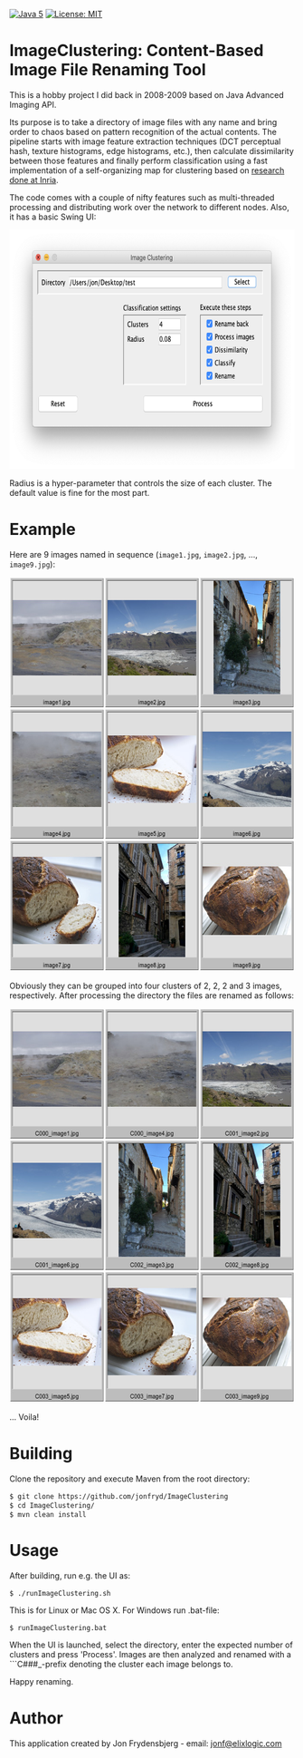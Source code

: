 [![Java 5](https://img.shields.io/badge/Java-5-blue.svg)](http://www.oracle.com/technetwork/java/javase)
[![License: MIT](https://img.shields.io/badge/License-MIT-yellow.svg)](https://opensource.org/licenses/MIT)

# ImageClustering: Content-Based Image File Renaming Tool

This is a hobby project I did back in 2008-2009 based on Java Advanced Imaging API.

Its purpose is to take a directory of image files with any name and bring order to chaos
based on pattern recognition of the actual contents. The pipeline starts with image feature extraction techniques (DCT perceptual hash,
texture histograms, edge histograms, etc.), then calculate dissimilarity between those features and finally perform
classification using a fast implementation of a self-organizing map for clustering based on [research done at Inria](http://somlib.gforge.inria.fr/).

The code comes with a couple of nifty features such as multi-threaded processing and distributing work over the network
to different nodes. Also, it has a basic Swing UI:

<img src="ui4.png" alt="ImageClustering Swing UI" width="694" height="422"/>

Radius is a hyper-parameter that controls the size of each cluster. The default value is fine for the most part.

# Example

Here are 9 images named in sequence (```image1.jpg```, ```image2.jpg```, ..., ```image9.jpg```):

<img src="before.jpg" alt="Before clustering" width="642" height="696"/>

Obviously they can be grouped into four clusters of 2, 2, 2 and 3 images, respectively. After processing the directory
the files are renamed as follows:

<img src="after.jpg" alt="After clustering" width="642" height="696"/>

... Voila!

# Building

Clone the repository and execute Maven from the root directory:

    $ git clone https://github.com/jonfryd/ImageClustering
    $ cd ImageClustering/
    $ mvn clean install

# Usage

After building, run e.g. the UI as:

    $ ./runImageClustering.sh

This is for Linux or Mac OS X. For Windows run .bat-file:

    $ runImageClustering.bat

When the UI is launched, select the directory, enter the expected number of clusters and press 'Process'.
Images are then analyzed and renamed with a ```C###_-prefix denoting the cluster each image belongs to.

Happy renaming.

# Author

This application created by Jon Frydensbjerg - email: jonf@elixlogic.com
